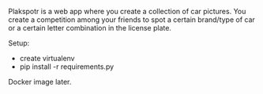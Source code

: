 Plakspotr is a web app where you create a collection of car pictures.
You create a competition among your friends to spot a certain brand/type of car
or a certain letter combination in the license plate.

Setup:

- create virtualenv
- pip install -r requirements.py

Docker image later.

